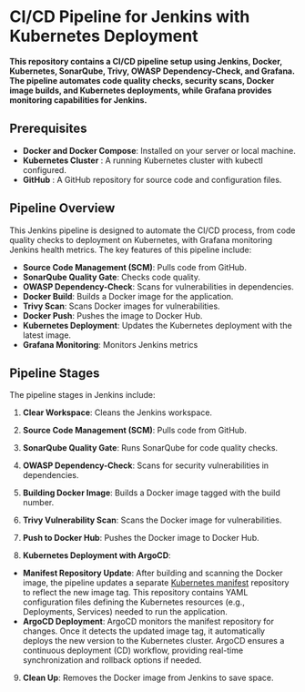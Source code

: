 # CI/CD Pipeline for Jenkins with Kubernetes Deployment
 **This repository contains a CI/CD pipeline setup using Jenkins, Docker, Kubernetes, SonarQube, Trivy, OWASP Dependency-Check, and Grafana. The pipeline automates code quality checks, security scans, Docker image builds, and Kubernetes deployments, while Grafana provides monitoring capabilities for Jenkins.**

## Prerequisites
* **Docker and Docker Compose**: Installed on your server or local machine.
* **Kubernetes Cluster** : A running Kubernetes cluster with kubectl configured.
* **GitHub** : A GitHub repository for source code and configuration files.

## Pipeline Overview
This Jenkins pipeline is designed to automate the CI/CD process, from code quality checks to deployment on Kubernetes, with Grafana monitoring Jenkins health metrics. The key features of this pipeline include:

* **Source Code Management (SCM)**: Pulls code from GitHub.
* **SonarQube Quality Gate**: Checks code quality.
* **OWASP Dependency-Check**: Scans for vulnerabilities in dependencies.
* **Docker Build**: Builds a Docker image for the application.
* **Trivy Scan**: Scans Docker images for vulnerabilities.
* **Docker Push**: Pushes the image to Docker Hub.
* **Kubernetes Deployment**: Updates the Kubernetes deployment with the latest image.
* **Grafana Monitoring**: Monitors Jenkins metrics

## Pipeline Stages
The pipeline stages in Jenkins include:

1. **Clear Workspace**: Cleans the Jenkins workspace.

2. **Source Code Management (SCM)**: Pulls code from GitHub.

3. **SonarQube Quality Gate**: Runs SonarQube for code quality checks.

4. **OWASP Dependency-Check**: Scans for security vulnerabilities in dependencies.

5. **Building Docker Image**: Builds a Docker image tagged with the build number.

6. **Trivy Vulnerability Scan**: Scans the Docker image for vulnerabilities.

7. **Push to Docker Hub**: Pushes the Docker image to Docker Hub.

8. **Kubernetes Deployment with ArgoCD**:
  * **Manifest Repository Update**: After building and scanning the Docker image, the pipeline updates a separate [Kubernetes manifest](https://github.com/rrrrrrrjk/kubernetes-manifest) repository to reflect the new image tag. This repository contains YAML configuration files defining the Kubernetes resources (e.g., Deployments, Services) needed to run the application.
  * **ArgoCD Deployment**: ArgoCD monitors the manifest repository for changes. Once it detects the updated image tag, it automatically deploys the new version to the Kubernetes cluster. ArgoCD ensures a continuous deployment (CD) workflow, providing real-time synchronization and rollback options if needed.

9. **Clean Up**: Removes the Docker image from Jenkins to save space.
